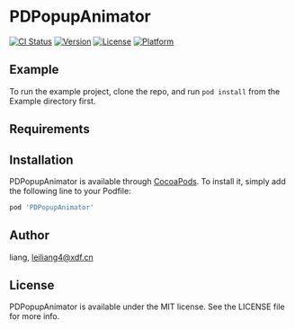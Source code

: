 # PDPopupAnimator

[![CI Status](https://img.shields.io/travis/liang/PDPopupAnimator.svg?style=flat)](https://travis-ci.org/liang/PDPopupAnimator)
[![Version](https://img.shields.io/cocoapods/v/PDPopupAnimator.svg?style=flat)](https://cocoapods.org/pods/PDPopupAnimator)
[![License](https://img.shields.io/cocoapods/l/PDPopupAnimator.svg?style=flat)](https://cocoapods.org/pods/PDPopupAnimator)
[![Platform](https://img.shields.io/cocoapods/p/PDPopupAnimator.svg?style=flat)](https://cocoapods.org/pods/PDPopupAnimator)

## Example

To run the example project, clone the repo, and run `pod install` from the Example directory first.

## Requirements

## Installation

PDPopupAnimator is available through [CocoaPods](https://cocoapods.org). To install
it, simply add the following line to your Podfile:

```ruby
pod 'PDPopupAnimator'
```

## Author

liang, leiliang4@xdf.cn

## License

PDPopupAnimator is available under the MIT license. See the LICENSE file for more info.
